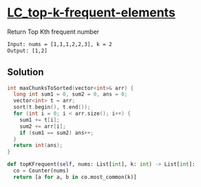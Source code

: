 # [LC_top-k-frequent-elements](https://leetcode.com/problems/top-k-frequent-elements)

Return Top Kth frequent number

```txt
Input: nums = [1,1,1,2,2,3], k = 2
Output: [1,2]
```

## Solution

```cpp
int maxChunksToSorted(vector<int>& arr) {
  long int sum1 = 0, sum2 = 0, ans = 0;
  vector<int> t = arr;
  sort(t.begin(), t.end());
  for (int i = 0; i < arr.size(); i++) {
    sum1 += t[i];
    sum2 += arr[i];
    if (sum1 == sum2) ans++;
  }
  return int(ans);
}
```

```py
def topKFrequent(self, nums: List[int], k: int) -> List[int]:
  co = Counter(nums)
  return [a for a, b in co.most_common(k)]
```
